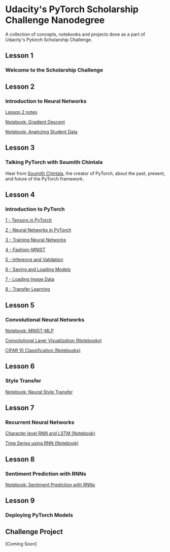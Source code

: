 # Udacity's PyTorch Scholarship Challenge Nanodegree
A collection of concepts, notebooks and projects done as a part of Udacity's Pytorch Scholarship Challenge.

## Lesson 1
### Welcome to the Scholarship Challenge

## Lesson 2
### Introduction to Neural Networks
[Lesson 2 notes](https://github.com/gokriznastic/udacity_pytorch-scholarship-challenge/blob/master/L2%20intro-neural-networks/lesson2-notes.pdf)

[Notebook: Gradient Descent](https://github.com/gokriznastic/udacity_pytorch-scholarship-challenge/blob/master/L2%20intro-neural-networks/gradient-descent/GradientDescent.ipynb)

[Notebook: Analyzing Student Data](https://github.com/gokriznastic/udacity_pytorch-scholarship-challenge/blob/master/L2%20intro-neural-networks/student-admissions/StudentAdmissions.ipynb)

## Lesson 3
### Talking PyTorch with Soumith Chintala
Hear from [Soumith Chintala](https://github.com/soumith), the creator of PyTorch, about the past, present, and future of the PyTorch framework.

## Lesson 4
### Introduction to PyTorch

[1 - Tensors in PyTorch](https://github.com/gokriznastic/udacity_pytorch-scholarship-challenge/blob/master/L4%20intro-to-pytorch/Part%201%20-%20Tensors%20in%20PyTorch.ipynb)

[2 - Neural Networks in PyTorch](https://github.com/gokriznastic/udacity_pytorch-scholarship-challenge/blob/master/L4%20intro-to-pytorch/Part%202%20-%20Neural%20Networks%20in%20PyTorch.ipynb)

[3 - Training Neural Networks](https://github.com/gokriznastic/udacity_pytorch-scholarship-challenge/blob/master/L4%20intro-to-pytorch/Part%203%20-%20Training%20Neural%20Networks.ipynb)

[4 - Fashion-MNIST](https://github.com/gokriznastic/udacity_pytorch-scholarship-challenge/blob/master/L4%20intro-to-pytorch/Part%204%20-%20Fashion-MNIST.ipynb)

[5 - Inference and Validation](https://github.com/gokriznastic/udacity_pytorch-scholarship-challenge/blob/master/L8%20sentiment-rnn/Sentiment_RNN.ipynb)

[6 - Saving and Loading Models](https://github.com/gokriznastic/udacity_pytorch-scholarship-challenge/blob/master/L4%20intro-to-pytorch/Part%206%20-%20Saving%20and%20Loading%20Models.ipynb)

[7 - Loading Image Data](https://github.com/gokriznastic/udacity_pytorch-scholarship-challenge/blob/master/L4%20intro-to-pytorch/Part%207%20-%20Loading%20Image%20Data.ipynb)

[8 - Transfer Learning](https://github.com/gokriznastic/udacity_pytorch-scholarship-challenge/blob/master/L4%20intro-to-pytorch/Part%208%20-%20Transfer%20Learning.ipynb)


## Lesson 5
### Convolutional Neural Networks

[Notebook: MNIST-MLP](https://github.com/gokriznastic/udacity_pytorch-scholarship-challenge/blob/master/L5%20convolutional-neural-networks/mnist-mlp/mnist_mlp_exercise.ipynb)

[Convolutional Layer Visualization (Notebooks)](https://github.com/gokriznastic/udacity_pytorch-scholarship-challenge/tree/master/L5%20convolutional-neural-networks/conv-visualization/)

[CIFAR 10 Classification (Notebooks)](https://github.com/gokriznastic/udacity_pytorch-scholarship-challenge/tree/master/L5%20convolutional-neural-networks/cifar-cnn)

## Lesson 6
### Style Transfer

[Notebook: Neural Style Transfer](https://github.com/gokriznastic/udacity_pytorch-scholarship-challenge/blob/master/L6%20style-transfer/Style_Transfer.ipynb)

## Lesson 7
### Recurrent Neural Networks

[Character level RNN and LSTM (Notebook)](https://github.com/gokriznastic/udacity_pytorch-scholarship-challenge/blob/master/L7%20recurrent-neural-networks/char-rnn/Character_Level_RNN.ipynb)

[Time Series using RNN (Notebook)](https://github.com/gokriznastic/udacity_pytorch-scholarship-challenge/blob/master/L7%20recurrent-neural-networks/time-series/Simple_RNN.ipynb)

## Lesson 8
### Sentiment Prediction with RNNs

[Notebook: Sentiment Prediction with RNNs](https://github.com/gokriznastic/udacity_pytorch-scholarship-challenge/blob/master/L8%20sentiment-rnn/Sentiment_RNN_Solution.ipynb)

## Lesson 9
### Deploying PyTorch Models

## Challenge Project
[Coming Soon]

